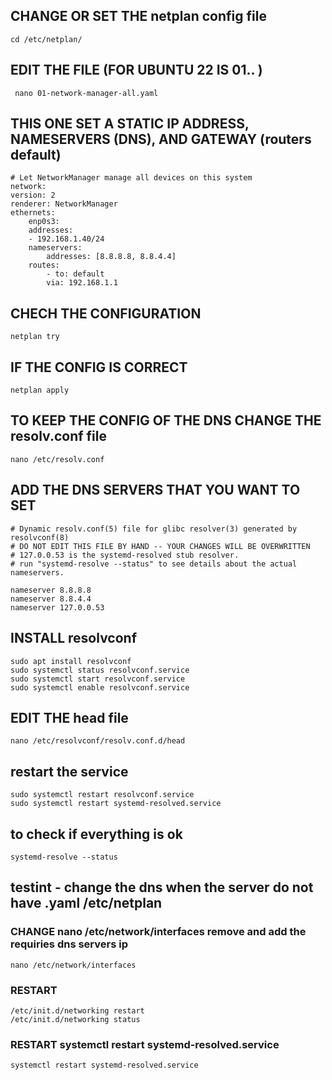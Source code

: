 ## CHANGE OR SET THE netplan config file
    cd /etc/netplan/

## EDIT THE FILE (FOR UBUNTU 22 IS 01.. )
     nano 01-network-manager-all.yaml

## THIS ONE SET A STATIC IP ADDRESS, NAMESERVERS (DNS), AND GATEWAY (routers default)
    # Let NetworkManager manage all devices on this system
    network:
    version: 2
    renderer: NetworkManager
    ethernets:
        enp0s3:
        addresses:
        - 192.168.1.40/24
        nameservers:
            addresses: [8.8.8.8, 8.8.4.4]
        routes:
            - to: default
            via: 192.168.1.1

## CHECH THE CONFIGURATION
    netplan try

## IF THE CONFIG IS CORRECT
    netplan apply   

## TO KEEP THE CONFIG OF THE DNS CHANGE THE resolv.conf file
    nano /etc/resolv.conf

## ADD THE DNS SERVERS THAT YOU WANT TO SET
    # Dynamic resolv.conf(5) file for glibc resolver(3) generated by resolvconf(8)
    # DO NOT EDIT THIS FILE BY HAND -- YOUR CHANGES WILL BE OVERWRITTEN
    # 127.0.0.53 is the systemd-resolved stub resolver.
    # run "systemd-resolve --status" to see details about the actual nameservers.

    nameserver 8.8.8.8
    nameserver 8.8.4.4
    nameserver 127.0.0.53

## INSTALL resolvconf
    sudo apt install resolvconf
    sudo systemctl status resolvconf.service
    sudo systemctl start resolvconf.service
    sudo systemctl enable resolvconf.service

## EDIT THE head file
    nano /etc/resolvconf/resolv.conf.d/head

## restart the service 
    sudo systemctl restart resolvconf.service
    sudo systemctl restart systemd-resolved.service

## to check if everything is ok
    systemd-resolve --status


## testint - change the dns when the server do not have .yaml /etc/netplan

### CHANGE  nano /etc/network/interfaces remove and add the requiries dns servers ip
    nano /etc/network/interfaces

### RESTART 
    /etc/init.d/networking restart
    /etc/init.d/networking status

### RESTART systemctl restart systemd-resolved.service
    systemctl restart systemd-resolved.service


